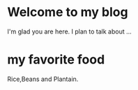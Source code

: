 # Welcome to my blog

I'm glad you are here. I plan to talk about ...
<!DOCTYPE html>
<html>
<head>
<title>Page Title</title>
</head>
<body>

<h1>my favorite food</h1>
<p>Rice,Beans and Plantain.</p>

</body>
</html>
